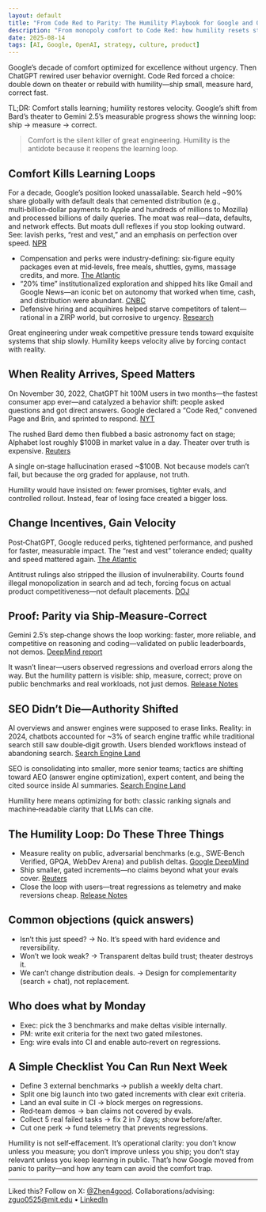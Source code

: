 ```yaml
---
layout: default
title: "From Code Red to Parity: The Humility Playbook for Google and OpenAI"
description: "From monopoly comfort to Code Red: how humility resets strategy, saves products, and keeps teams learning when the ground shifts."
date: 2025-08-14
tags: [AI, Google, OpenAI, strategy, culture, product]
---
```


Google’s decade of comfort optimized for excellence without urgency. Then ChatGPT rewired user behavior overnight. Code Red forced a choice: double down on theater or rebuild with humility—ship small, measure hard, correct fast.

TL;DR: Comfort stalls learning; humility restores velocity. Google’s shift from Bard’s theater to Gemini 2.5’s measurable progress shows the winning loop: ship → measure → correct.

> Comfort is the silent killer of great engineering. Humility is the antidote because it reopens the learning loop.

## Comfort Kills Learning Loops

For a decade, Google’s position looked unassailable. Search held ~90% share globally with default deals that cemented distribution (e.g., multi‑billion‑dollar payments to Apple and hundreds of millions to Mozilla) and processed billions of daily queries. The moat was real—data, defaults, and network effects. But moats dull reflexes if you stop looking outward. See: lavish perks, “rest and vest,” and an emphasis on perfection over speed. [NPR](https://www.npr.org/2024/08/05/nx-s1-5064624/google-justice-department-antitrust-search)

- Compensation and perks were industry‑defining: six‑figure equity packages even at mid‑levels, free meals, shuttles, gyms, massage credits, and more. [The Atlantic](https://www.theatlantic.com/technology/archive/2023/04/tech-company-perks-free-food-google/673855/)
- “20% time” institutionalized exploration and shipped hits like Gmail and Google News—an iconic bet on autonomy that worked when time, cash, and distribution were abundant. [CNBC](https://www.cnbc.com/2021/12/16/google-20-percent-rule-shows-exactly-how-much-time-you-should-spend-learning-new-skills.html)
- Defensive hiring and acquihires helped starve competitors of talent—rational in a ZIRP world, but corrosive to urgency. [Research](https://arxiv.org/pdf/2308.10046.pdf)

Great engineering under weak competitive pressure tends toward exquisite systems that ship slowly. Humility keeps velocity alive by forcing contact with reality.

## When Reality Arrives, Speed Matters

On November 30, 2022, ChatGPT hit 100M users in two months—the fastest consumer app ever—and catalyzed a behavior shift: people asked questions and got direct answers. Google declared a “Code Red,” convened Page and Brin, and sprinted to respond. [NYT](https://www.nytimes.com/2022/12/21/technology/ai-chatgpt-google-search.html)

The rushed Bard demo then flubbed a basic astronomy fact on stage; Alphabet lost roughly $100B in market value in a day. Theater over truth is expensive. [Reuters](https://www.reuters.com/technology/google-ai-chatbot-bard-offers-inaccurate-information-company-ad-2023-02-08/)

A single on‑stage hallucination erased ~$100B. Not because models can’t fail, but because the org graded for applause, not truth.

Humility would have insisted on: fewer promises, tighter evals, and controlled rollout. Instead, fear of losing face created a bigger loss.

## Change Incentives, Gain Velocity

Post‑ChatGPT, Google reduced perks, tightened performance, and pushed for faster, measurable impact. The “rest and vest” tolerance ended; quality and speed mattered again. [The Atlantic](https://www.theatlantic.com/technology/archive/2023/04/tech-company-perks-free-food-google/673855/)

Antitrust rulings also stripped the illusion of invulnerability. Courts found illegal monopolization in search and ad tech, forcing focus on actual product competitiveness—not default placements. [DOJ](https://www.justice.gov/opa/pr/department-justice-prevails-landmark-antitrust-case-against-google)

## Proof: Parity via Ship‑Measure‑Correct

Gemini 2.5’s step‑change shows the loop working: faster, more reliable, and competitive on reasoning and coding—validated on public leaderboards, not demos. [DeepMind report](https://storage.googleapis.com/deepmind-media/gemini/gemini_v2_5_report.pdf)

It wasn’t linear—users observed regressions and overload errors along the way. But the humility pattern is visible: ship, measure, correct; prove on public benchmarks and real workloads, not just demos. [Release Notes](https://gemini.google/release-notes/)

## SEO Didn’t Die—Authority Shifted

AI overviews and answer engines were supposed to erase links. Reality: in 2024, chatbots accounted for ~3% of search engine traffic while traditional search still saw double‑digit growth. Users blended workflows instead of abandoning search. [Search Engine Land](https://searchengineland.com/ai-search-booming-seo-still-not-dead-458935)

SEO is consolidating into smaller, more senior teams; tactics are shifting toward AEO (answer engine optimization), expert content, and being the cited source inside AI summaries. [Search Engine Land](https://searchengineland.com/ai-break-traditional-seo-agency-model-454317)

Humility here means optimizing for both: classic ranking signals and machine‑readable clarity that LLMs can cite.

## The Humility Loop: Do These Three Things

- Measure reality on public, adversarial benchmarks (e.g., SWE‑Bench Verified, GPQA, WebDev Arena) and publish deltas. [Google DeepMind](https://blog.google/technology/google-deepmind/gemini-model-thinking-updates-march-2025/)
- Ship smaller, gated increments—no claims beyond what your evals cover. [Reuters](https://www.reuters.com/technology/google-ai-chatbot-bard-offers-inaccurate-information-company-ad-2023-02-08/)
- Close the loop with users—treat regressions as telemetry and make reversions cheap. [Release Notes](https://gemini.google/release-notes/)

## Common objections (quick answers)

- Isn’t this just speed? → No. It’s speed with hard evidence and reversibility.
- Won’t we look weak? → Transparent deltas build trust; theater destroys it.
- We can’t change distribution deals. → Design for complementarity (search + chat), not replacement.

## Who does what by Monday

- Exec: pick the 3 benchmarks and make deltas visible internally.
- PM: write exit criteria for the next two gated milestones.
- Eng: wire evals into CI and enable auto‑revert on regressions.

## A Simple Checklist You Can Run Next Week

- Define 3 external benchmarks → publish a weekly delta chart.
- Split one big launch into two gated increments with clear exit criteria.
- Land an eval suite in CI → block merges on regressions.
- Red‑team demos → ban claims not covered by evals.
- Collect 5 real failed tasks → fix 2 in 7 days; show before/after.
- Cut one perk → fund telemetry that prevents regressions.

Humility is not self‑effacement. It’s operational clarity: you don’t know unless you measure; you don’t improve unless you ship; you don’t stay relevant unless you keep learning in public. That’s how Google moved from panic to parity—and how any team can avoid the comfort trap.

---

Liked this? Follow on X: [@Zhen4good](https://x.com/Zhen4good). Collaborations/advising: [zguo0525@mit.edu](mailto:zguo0525@mit.edu) • [LinkedIn](https://www.linkedin.com/in/gavin-guo-b764b6b4/)